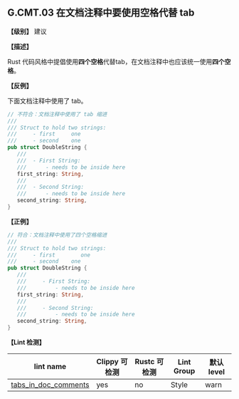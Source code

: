 ## G.CMT.03  在文档注释中要使用空格代替 tab

**【级别】** 建议

**【描述】**

Rust 代码风格中提倡使用**四个空格**代替tab，在文档注释中也应该统一使用**四个空格**。

**【反例】**

下面文档注释中使用了 tab。

```rust
// 不符合：文档注释中使用了 tab 缩进
///
/// Struct to hold two strings:
/// 	- first		one
/// 	- second	one
pub struct DoubleString {
   ///
   /// 	- First String:
   /// 		- needs to be inside here
   first_string: String,
   ///
   /// 	- Second String:
   /// 		- needs to be inside here
   second_string: String,
}
```

**【正例】**

```rust
// 符合：文档注释中使用了四个空格缩进
///
/// Struct to hold two strings:
///     - first        one
///     - second    one
pub struct DoubleString {
   ///
   ///     - First String:
   ///         - needs to be inside here
   first_string: String,
   ///
   ///     - Second String:
   ///         - needs to be inside here
   second_string: String,
}
```

**【Lint 检测】**

| lint name                                                    | Clippy 可检测 | Rustc 可检测 | Lint Group | 默认 level |
| ------------------------------------------------------------ | ------------- | ------------ | ---------- | ---------- |
| [tabs_in_doc_comments ](https://rust-lang.github.io/rust-clippy/master/index.html#tabs_in_doc_comments ) | yes           | no           | Style      | warn       |
